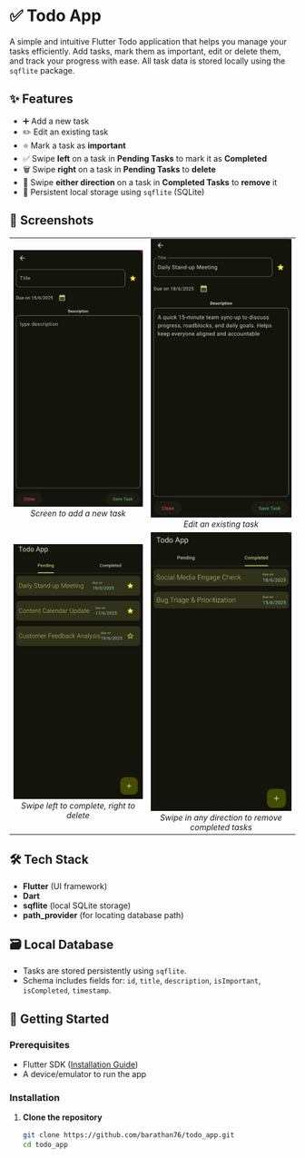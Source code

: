 # ✅ Todo App

A simple and intuitive Flutter Todo application that helps you manage your tasks efficiently. Add tasks, mark them as important, edit or delete them, and track your progress with ease. All task data is stored locally using the `sqflite` package.

## ✨ Features

- ➕ Add a new task
- ✏️ Edit an existing task
- ⭐ Mark a task as **important**
- ✅ Swipe **left** on a task in **Pending Tasks** to mark it as **Completed**
- 🗑️ Swipe **right** on a task in **Pending Tasks** to **delete**
- 🔁 Swipe **either direction** on a task in **Completed Tasks** to **remove** it
- 🧠 Persistent local storage using `sqflite` (SQLite)

## 📱 Screenshots

<div align="center">

<table>
  <tr>
    <td align="center">
      <img src="ss/add_task.png" style="max-width: 100%; width: 300px;" alt="Add Task"/><br/>
      <i>Screen to add a new task</i>
    </td>
    <td align="center">
      <img src="ss/edit_task.png" style="max-width: 100%; width: 300px;" alt="Edit Task"/><br/>
      <i>Edit an existing task</i>
    </td>
  </tr>
  <tr>
    <td align="center">
      <img src="ss/pending.png" style="max-width: 100%; width: 300px;" alt="Pending Tasks"/><br/>
      <i>Swipe left to complete, right to delete</i>
    </td>
    <td align="center">
      <img src="ss/completed.png" style="max-width: 100%; width: 300px;" alt="Completed Tasks"/><br/>
      <i>Swipe in any direction to remove completed tasks</i>
    </td>
  </tr>
</table>

</div>

## 🛠️ Tech Stack

- **Flutter** (UI framework)
- **Dart**
- **sqflite** (local SQLite storage)
- **path_provider** (for locating database path)

## 🗃️ Local Database

- Tasks are stored persistently using `sqflite`.
- Schema includes fields for: `id`, `title`, `description`, `isImportant`, `isCompleted`, `timestamp`.

## 🚀 Getting Started

### Prerequisites

- Flutter SDK ([Installation Guide](https://flutter.dev/docs/get-started/install))
- A device/emulator to run the app

### Installation

1. **Clone the repository**
   ```bash
   git clone https://github.com/barathan76/todo_app.git
   cd todo_app
